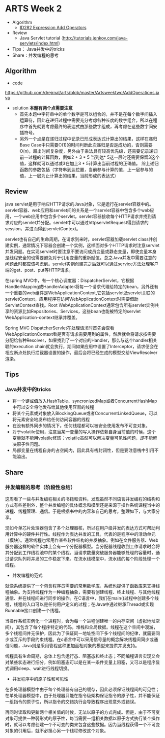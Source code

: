 # ARTS Week 2
* Algorithm
  - [ID282 Expression Add Operators](https://leetcode.com/problems/expression-add-operators/)
* Review
  - Java Servlet tutorial (http://tutorials.jenkov.com/java-servlets/index.html)
* Tips： Java并发中的tricks
* Share：并发编程的思考

## Algorithm
- code

https://github.com/drejrnal/arts/blob/master/Artsweektwo/AddOperations.java

- solution **本题有两个点需要注意**
  - 首先本题中字符串中的单个数字是可以组合的，并不是在每个数字间插入运算符，因此在递归过程中需要充分考虑各种长度的数字组合，所以在程序中首先就要考虑最终的表达式由那些数字组成，再考虑在这些数字间安插符号。
  - 另外一个点是在递归过程中记录已形成表达式计算出的结果，这样在递归Base Case中只需要O(1)的时间判断此次递归是否是成功的，否则需要O(n)，超出时间复杂度，另外由于乘法具有较高优先级，还需要记录递归前一过程的计算因数，例如2 + 3 * 5 当到达* 5这一层时还需要保留3这个值，这样就可以通过减3在加上3 * 5计算出当前过程的正确值。
综上递归函数的参数包括（字符串到达位置，当前参与计算的值，上一层参与的值，上一层为止计算出的结果，当前形成的表达式）

## Review

java servlet是用于响应HTTP请求的Java对象，它是运行在servlet容器中的。servlet容器、web应用和servlet间的关系是一个servlet容器中包含多个web应用，一个web应用中包含多个servlet。servlet容器接收每个HTTP请求并找到请求对应的servlet并分配。servlet中可以通过httpservletRequest得到请求的session，并进而得到servletContext。

servlet也有自己的生命周期，在请求到来时，servlet容器加载servlet class并创建实例，通常情况下容器会创建一个实例，这样面对多个HTTP请求时注意servlet并发问题。在实现servlet时要注意不要访问成员变量或静态变量，即使变量本身是线程安全的也需要避免对于引用变量的重新赋值。总之Java并发中需要注意的问题此时都应该考虑到。servlet实例创建完之后就可以通过service方法处理客户端的get、post、put等HTTP请求。

在spring MVC中，有一个核心调度器：DispatcherServlet，它根据HandlerMapping或HandlerAdapter将每一个请求代理给特定的bean，另外还有一个重要的web组件是WebApplicationContext,它包括servlet及servlet关联的servletContext，应用程序在访问WebApplicationContext时需要借助ServletContext查找。Root WebApplicationContext通常包含所有servlet实例共享的资源比如Repositories、Services，这些bean也能被特定的servlet WebApplication-context继承并覆盖。

Spring MVC DispatcherServlet在处理请求时首先会查看WebApplicationContext看是否有请求需要用到的属性，然后就会将请求按需要分配给各种Resolver，如果找到了一个对应的Handler，那么与这个handler相关联的execution chain就会执行，期间如果应用中设置了Interceptor，请求便会在相应断点处执行拦截器设置的操作，最后会将已经生成的模型交给ViewResolver渲染。


## Tips
### Java并发中的tricks

- 将一个键或值放入HashTable、syncronizedMap或者ConcurrentHashMap中可以安全将他发布给其他使用容器的线程
- 将某个元素或对象放入BlockingQueue或者ConcurrentLinkedQueue，可以将元素安全地发布给任何访问容器的线程
- 在没有额外同步的情况下，任何线程都可以被安全使用发布不可变对象。
- 对于volatile使用，注意当某一变量的写入操作依赖自身当前值的时候，这个变量就不能用volatile修饰；volatile虽然可以解决变量可见性问题，却不能解决原子性问题。
- 局部变量在线程自身的占空间内，因此具有栈封闭性，但是要注意栈中引用不能溢出。


## Share
### 并发编程的思考（阶段性总结）
这周看了一些与并发编程相关的书籍和资料，发现虽然不同语言并发编程的结构和方式有些差别外，整个并发编程的具体概念和模型还是来源于操作系统课程当中的进程、线程管理、通信。于是根据书中的内容和自己的思考，整理如下，与大家分享。

现如今单芯片处理器包含了多个处理器核，所以在用户级并发的表达方式可帮助利用计算中的硬件并行性。线程作为表达并发的工具，代表的是程序中的活动单元（模块）。通常线程也常用作某些软件结构的并发抽象。例如在文件服务器、Web服务器这样的软件实体上会有一个分配器模型。当分配器线程收到工作请求时会将其分配到工作线程池中的某个线程。当请求数量突破服务器能够处理的容量时，通过请求队列将并发的工作稳定下来。在流水线模型中，流水线的每个阶段处理一个线程。

- 并发编程的范式

就像系统提供了一个包含程序员需要的常用数学库，系统也提供了函数库来支持线程抽象。为支持线程作为一种编程抽象，需要有创建线程、终止线程、与其他线程通信、并在线程间进行同步的操作。在C语言中，我们在main()过程中创建多个线程，线程的入口可以是任何用户定义的过程；在Java中通过继承Thread或实现Runnable接口创建一个线程。

当操作系统实例化一个进程时，会为每一个进程创建唯一的内存空间（虚拟地址空间），其包含了每个程序特定的代码，堆栈和全局数据。线程在这个空间中漫游，多个线程间并无保护，因此为了保证同一地址空间下多个线程间的纪律，就需要同步或互斥的手段约束线程。在c语言中可以采用信号量的概念解决线程间同步或通信问题，Java则是采用管程这种更加面相对象的模型来提供并发支持。

线程具有生命周期，总体上包含运行态、阻塞态和终止态；不同编程语言实现又会对某些状态进行细分，例如阻塞态可以是在某一条件变量上阻塞，又可以是程序显式调用sleep、wait进行线程切换。

- 并发程序中的原子性和可见性

在多处理器模型中由于每个处理器有自己的缓存，因此必须保证线程间的可见性；在单处理器模型中，由于处理器只能在指令级架构保证指令的原子性，并不能保证一组指令的原子性，所以指令的交错执行会导致程序出现意外或错误。

再同时读取和更新两个相关值的时候，无法以原子的方式完成。但是，由于不可变对象可提供一种弱形式的原子性，每当需要一组相关数据以原子方式执行某个操作时，就可以考虑创建一个不可变的类来包含这些数据。因为当线程获得一个不可变对象的引用后，就不必担心另一个线程修改这个对象。
